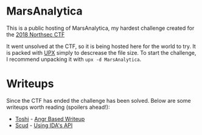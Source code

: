 # MarsAnalytica
This is a public hosting of MarsAnalytica, my hardest challenge created for the [2018 Northsec CTF](https://nsec.io/competition/)

It went unsolved at the CTF, so it is being hosted here for the world to try. It is packed with [UPX](https://github.com/upx/upx/) simply to
descrease the file size. To start the challenge, I recommend unpacking it with `upx -d MarsAnalytica`.

# Writeups
Since the CTF has ended the challenge has been solved. Below are some writeups worth reading (spoilers ahead!):
 * [Toshi](https://twitter.com/piazzt) - [Angr Based Writeup](https://blog.rpis.ec/2018/05/northsec-2018-marsanalytica.html)
 * [Scud](https://twitter.com/w4kfu) - [Using IDA's API](https://re-dojo.github.io/post/2018-10-28-mars-analytica/)

